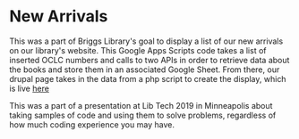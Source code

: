 # New Arrivals
This was a part of Briggs Library's goal to display a list of our new arrivals on our library's website. This Google Apps Scripts code takes a list of inserted OCLC numbers and calls to two APIs in order to retrieve data about the books and store them in an associated Google Sheet. From there, our drupal page takes in the data from a php script to create the display, which is live [here](https://library.morris.umn.edu/about-library/new-arrivals)

This was a part of a presentation at Lib Tech 2019 in Minneapolis about taking samples of code and using them to solve problems, regardless of how much coding experience you may have.
